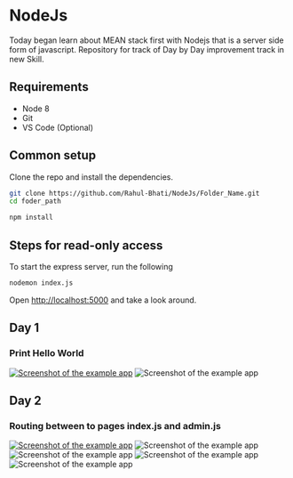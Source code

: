 # NodeJs
Today began learn about MEAN stack first with Nodejs that is a server side form of javascript. Repository for track of Day by Day improvement track in new Skill. 

## Requirements

* Node 8
* Git
* VS Code (Optional)

## Common setup

Clone the repo and install the dependencies.

```bash
git clone https://github.com/Rahul-Bhati/NodeJs/Folder_Name.git
cd foder_path
```

```bash
npm install
```


## Steps for read-only access

To start the express server, run the following

```bash
nodemon index.js
```

Open [http://localhost:5000](http://localhost:5000) and take a look around.


## Day 1 
### Print Hello World
<a href="Day1/index.js" target="_blank">
<img src="Day1/Screenshot(545).png" target="_blank" alt="Screenshot of the example app"/></a>
<img src="Day1/Screenshot(546).png" target="_blank" alt="Screenshot of the example app"/></a>

## Day 2 
### Routing between to pages index.js and admin.js
<a href="Day2/index.js" target="_blank">
<img src="Day1/Screenshot(547).png" target="_blank" alt="Screenshot of the example app"/></a>
<img src="Day1/Screenshot(548).png" target="_blank" alt="Screenshot of the example app"/></a>
<img src="Day1/Screenshot(549).png" target="_blank" alt="Screenshot of the example app"/></a>
<img src="Day1/Screenshot(550).png" target="_blank" alt="Screenshot of the example app"/></a>
<img src="Day1/Screenshot(551).png" target="_blank" alt="Screenshot of the example app"/></a>


